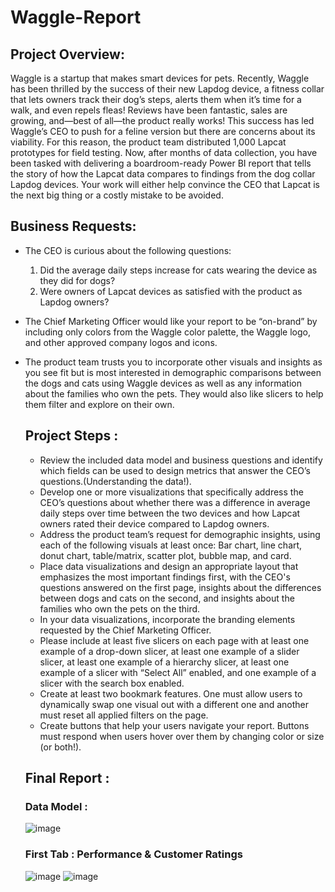 # Waggle-Report

## Project Overview:
Waggle is a startup that makes smart devices for pets. Recently, Waggle has been thrilled by the success of their new Lapdog device, a fitness collar that lets owners track their dog’s steps, alerts them when it’s time for a walk, and even repels fleas! Reviews have been fantastic, sales are growing, and—best of all—the product really works!
This success has led Waggle’s CEO to push for a feline version but there are concerns about its viability. For this reason, the product team distributed 1,000 Lapcat prototypes for field testing. Now, after months of data collection, you have been tasked with delivering a boardroom-ready Power BI report that tells the story of how the Lapcat data compares to findings from the dog collar Lapdog devices. Your work will either help convince the CEO that Lapcat is the next big thing or a costly mistake to be avoided.

## Business Requests:
* The CEO is curious about the following questions:
    1. Did the average daily steps increase for cats wearing the device as they did for dogs?
    2. Were owners of Lapcat devices as satisfied with the product as Lapdog owners?
* The Chief Marketing Officer would like your report to be “on-brand” by including only colors from the Waggle color palette, the Waggle logo, and other approved company logos and icons.
* The product team trusts you to incorporate other visuals and insights as you see fit but is most interested in demographic comparisons between the dogs and cats using Waggle devices as 
  well as any information about the families who own the pets. They would also like slicers to help them filter and explore on their own.

  ## Project Steps :
  * Review the included data model and business questions and identify which fields can be used to design metrics that answer the CEO’s questions.(Understanding the data!).
  * Develop one or more visualizations that specifically address the CEO’s questions about whether there was a difference in average daily steps over time between the two devices and how 
    Lapcat owners rated their device compared to Lapdog owners.
  * Address the product team’s request for demographic insights, using each of the following visuals at least once: Bar chart, line chart, donut chart, table/matrix, scatter plot, bubble 
    map, and card.
  * Place data visualizations and design an appropriate layout that emphasizes the most important findings first, with the CEO's questions answered on the first page, insights about the 
    differences between dogs and cats on the second, and insights about the families who own the pets on the third.
  * In your data visualizations, incorporate the branding elements requested by the Chief Marketing Officer.
  * Please include at least five slicers on each page with at least one example of a drop-down slicer, at least one example of a slider slicer, at least one example of a hierarchy 
    slicer, at least one example of a slicer with “Select All” enabled, and one example of a slicer with the search box enabled.
  * Create at least two bookmark features. One must allow users to dynamically swap one visual out with a different one and another must reset all applied filters on the page.
  * Create buttons that help your users navigate your report. Buttons must respond when users hover over them by changing color or size (or both!).

  ## Final Report :

  ### Data Model :
  ![image](https://github.com/Marah-At/Waggle-Report/assets/121014215/2ef09528-f4dd-46cf-ba88-0aed5fec9052)

  ### First Tab : Performance & Customer Ratings
  ![image](https://github.com/Marah-At/Waggle-Report/assets/121014215/02ff4ab7-411e-4561-943f-b3efa38120d2)
  ![image](https://github.com/Marah-At/Waggle-Report/assets/121014215/687d6a12-2fde-4b9c-a090-a5a6257e1bb9)


  
  
